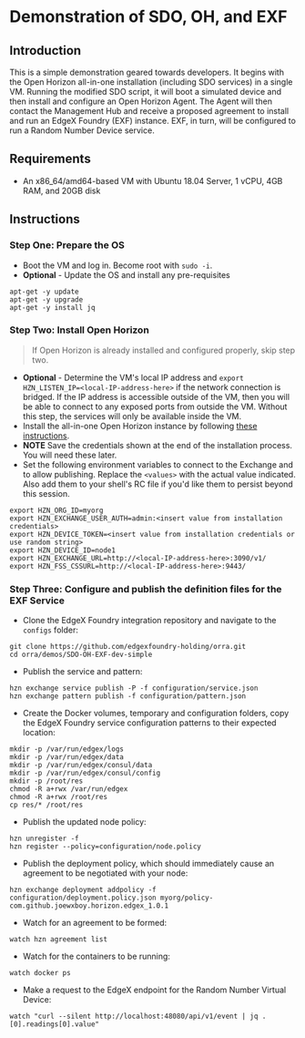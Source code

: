 # Demonstration of SDO, OH, and EXF

## Introduction

This is a simple demonstration geared towards developers.  It begins with the Open Horizon all-in-one installation (including SDO services) in a single VM.  Running the modified SDO script, it will boot a simulated device and then install and configure an Open Horizon Agent.  The Agent will then contact the Management Hub and receive a proposed agreement to install and run an EdgeX Foundry (EXF) instance.  EXF, in turn, will be configured to run a Random Number Device service.

## Requirements

* An x86_64/amd64-based VM with Ubuntu 18.04 Server, 1 vCPU, 4GB RAM, and 20GB disk

## Instructions

### Step One: Prepare the OS

* Boot the VM and log in.  Become root with `sudo -i`.
* **Optional** - Update the OS and install any pre-requisites
``` shell
apt-get -y update
apt-get -y upgrade
apt-get -y install jq
```

### Step Two: Install Open Horizon

> If Open Horizon is already installed and configured properly, skip step two.

* **Optional** - Determine the VM's local IP address and `export HZN_LISTEN_IP=<local-IP-address-here>` if the network connection is bridged.  If the IP address is accessible outside of the VM, then you will be able to connect to any exposed ports from outside the VM.  Without this step, the services will only be available inside the VM.
* Install the all-in-one Open Horizon instance by following [these instructions](https://github.com/open-horizon/devops/tree/master/mgmt-hub).
* **NOTE** Save the credentials shown at the end of the installation process.  You will need these later.
* Set the following environment variables to connect to the Exchange and to allow publishing.  Replace the `<values>` with the actual value indicated.  Also add them to your shell's RC file if you'd like them to persist beyond this session.
``` shell
export HZN_ORG_ID=myorg
export HZN_EXCHANGE_USER_AUTH=admin:<insert value from installation credentials>
export HZN_DEVICE_TOKEN=<insert value from installation credentials or use random string>
export HZN_DEVICE_ID=node1
export HZN_EXCHANGE_URL=http://<local-IP-address-here>:3090/v1/
export HZN_FSS_CSSURL=http://<local-IP-address-here>:9443/
```

### Step Three: Configure and publish the definition files for the EXF Service

* Clone the EdgeX Foundry integration repository and navigate to the `configs` folder:
``` shell
git clone https://github.com/edgexfoundry-holding/orra.git
cd orra/demos/SDO-OH-EXF-dev-simple
```
* Publish the service and pattern:
``` shell
hzn exchange service publish -P -f configuration/service.json
hzn exchange pattern publish -f configuration/pattern.json
```
* Create the Docker volumes, temporary and configuration folders, copy the EdgeX Foundry service configuration patterns to their expected location:
``` shell
mkdir -p /var/run/edgex/logs
mkdir -p /var/run/edgex/data
mkdir -p /var/run/edgex/consul/data
mkdir -p /var/run/edgex/consul/config
mkdir -p /root/res
chmod -R a+rwx /var/run/edgex
chmod -R a+rwx /root/res
cp res/* /root/res
```
* Publish the updated node policy:
``` shell
hzn unregister -f
hzn register --policy=configuration/node.policy
```
* Publish the deployment policy, which should immediately cause an agreement to be negotiated with your node:
``` shell
hzn exchange deployment addpolicy -f configuration/deployment.policy.json myorg/policy-com.github.joewxboy.horizon.edgex_1.0.1
```
* Watch for an agreement to be formed:
``` shell
watch hzn agreement list
```
* Watch for the containers to be running:
``` shell
watch docker ps
```
* Make a request to the EdgeX endpoint for the Random Number Virtual Device:
``` shell
watch "curl --silent http://localhost:48080/api/v1/event | jq .[0].readings[0].value"
```
